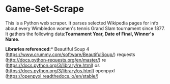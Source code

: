 # Game-Set-Scrape

This is a Python web scraper. It parses selected Wikipedia pages for info about every Wimbledon women's tennis Grand Slam tournament since 1877. It gathers the following data:**Tournament Year, Date of Final, Winner's Name**.

**Libraries referenced:***
Beautiful Soup 4 (https://www.crummy.com/software/BeautifulSoup/)
requests (http://docs.python-requests.org/en/master/)
re (https://docs.python.org/3/library/re.html)
os (https://docs.python.org/3/library/os.html)
openpyxl (https://openpyxl.readthedocs.io/en/stable/)

